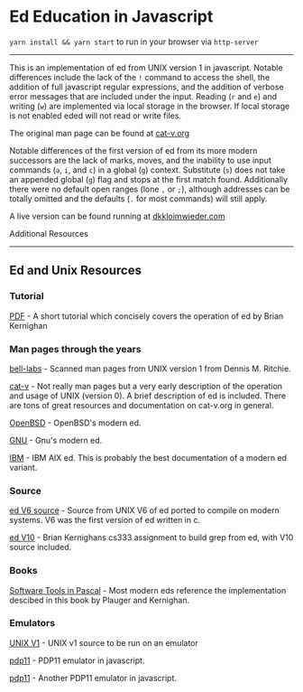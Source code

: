 # Ed Education in Javascript

 `yarn install && yarn start` to run in your browser via `http-server`

---

This is an implementation of ed from UNIX version 1 in javascript. Notable differences include the lack of the `!` command to access the shell, the addition of full javascript regular expressions, and the addition of verbose error messages that are included under the input. Reading (`r` and `e`) and writing (`w`) are implemented via local storage in the browser. If local storage is not enabled eded will not read or write files. 

The original man page can be found at [cat-v.org](http://man.cat-v.org/unix-1st/1/ed)

Notable differences of the first version of ed from its more modern successors are the lack of marks, moves, and the inability to use input commands (`a`, `i`, and `c`) in a global (`g`) context. Substitute (`s`) does not take an appended global (`g`) flag and stops at the first match found. Additionally there were no default open ranges (lone `,` or `;`), although addresses can be totally omitted and the defaults (`.` for most commands) will still apply. 

A live version  can be found running at [dkkloimwieder.com](https://dkkloimwieder.com/eded)

Additional Resources
***

## Ed and Unix Resources

### Tutorial

[PDF](https://www.nyx.net/~ewilli/edtut.pdf) - A short tutorial which concisely covers the operation of ed by Brian Kernighan

### Man pages through the years

[bell-labs](https://www.bell-labs.com/usr/dmr/www/1stEdman.html) - Scanned man pages from UNIX version 1 from Dennis M. Ritchie.

[cat-v](http://doc.cat-v.org/unix/v0/) - Not really man pages but a very early description of the operation and usage of UNIX (version 0). A brief description of ed is included. There are tons of great resources and documentation on cat-v.org in general.

[OpenBSD](https://man.openbsd.org/ed.1) - OpenBSD's modern ed.

[GNU](https://www.gnu.org/software/ed/manual/ed_manual.html) - Gnu's modern ed.

[IBM](https://www.ibm.com/docs/en/aix/7.1?topic=e-ed-command) - IBM AIX ed. This is probably the best documentation of a modern ed variant.  

### Source

[ed V6 source](https://github.com/geocar/ed-v6) - Source from UNIX V6 of ed ported to compile on modern systems. V6 was the first version of ed written in c.

[ed V10](https://www.cs.princeton.edu/courses/archive/spring01/cs333/grep.html) - Brian Kernighans cs333 assignment to build grep from ed, with V10 source included.

### Books

[Software Tools in Pascal](https://openlibrary.org/books/OL4258115M/Software_tools_in_Pascal) - Most modern eds reference the implementation descibed in this book by Plauger and Kernighan.

### Emulators

[UNIX V1](https://github.com/jserv/unix-v1) - UNIX v1 source to be run on an emulator

[pdp11](https://skn.noip.me/pdp11/pdp11.html) - PDP11 emulator in javascript.

[pdp11](https://pdp11.aiju.de/) - Another PDP11 emulator in javascript.